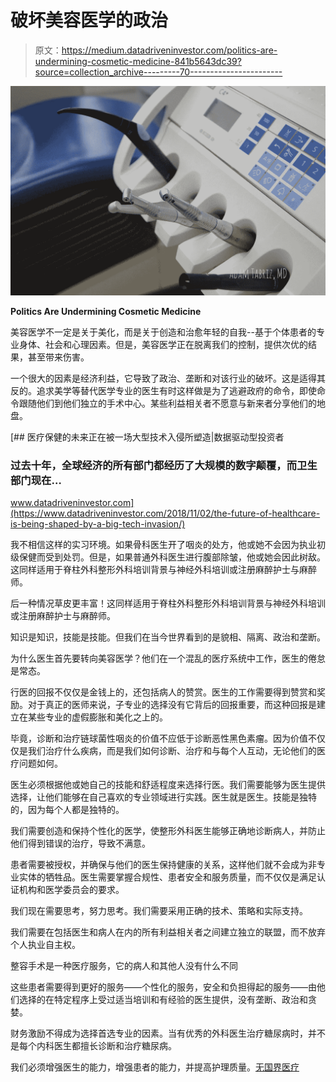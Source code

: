 # 破坏美容医学的政治

> 原文：<https://medium.datadriveninvestor.com/politics-are-undermining-cosmetic-medicine-841b5643dc39?source=collection_archive---------70----------------------->

![](img/4b254efaeaf3f6914adb31f26f3e382b.png)

**Politics Are Undermining Cosmetic Medicine**

美容医学不一定是关于美化，而是关于创造和治愈年轻的自我--基于个体患者的专业身体、社会和心理因素。但是，美容医学正在脱离我们的控制，提供次优的结果，甚至带来伤害。

一个很大的因素是经济利益，它导致了政治、垄断和对该行业的破坏。这是适得其反的。追求美学等替代医学专业的医生有时这样做是为了逃避政府的命令，即使命令跟随他们到他们独立的手术中心。某些利益相关者不愿意与新来者分享他们的地盘。

[](https://www.datadriveninvestor.com/2018/11/02/the-future-of-healthcare-is-being-shaped-by-a-big-tech-invasion/) [## 医疗保健的未来正在被一场大型技术入侵所塑造|数据驱动型投资者

### 过去十年，全球经济的所有部门都经历了大规模的数字颠覆，而卫生部门现在…

www.datadriveninvestor.com](https://www.datadriveninvestor.com/2018/11/02/the-future-of-healthcare-is-being-shaped-by-a-big-tech-invasion/) 

我不相信这样的实习环境。如果骨科医生开了咽炎的处方，他或她不会因为执业初级保健而受到处罚。但是，如果普通外科医生进行腹部除皱，他或她会因此树敌。这同样适用于脊柱外科整形外科培训背景与神经外科培训或注册麻醉护士与麻醉师。

后一种情况草皮更丰富！这同样适用于脊柱外科整形外科培训背景与神经外科培训或注册麻醉护士与麻醉师。

知识是知识，技能是技能。但我们在当今世界看到的是貌相、隔离、政治和垄断。

为什么医生首先要转向美容医学？他们在一个混乱的医疗系统中工作，医生的倦怠是常态。

行医的回报不仅仅是金钱上的，还包括病人的赞赏。医生的工作需要得到赞赏和奖励。对于真正的医师来说，子专业的选择没有它背后的回报重要，而这种回报是建立在某些专业的虚假膨胀和美化之上的。

毕竟，诊断和治疗链球菌性咽炎的价值不应低于诊断恶性黑色素瘤。因为价值不仅仅是我们治疗什么疾病，而是我们如何诊断、治疗和与每个人互动，无论他们的医疗问题如何。

医生必须根据他或她自己的技能和舒适程度来选择行医。我们需要能够为医生提供选择，让他们能够在自己喜欢的专业领域进行实践。医生就是医生。技能是独特的，因为每个人都是独特的。

我们需要创造和保持个性化的医学，使整形外科医生能够正确地诊断病人，并防止他们得到错误的治疗，导致不满意。

患者需要被授权，并确保与他们的医生保持健康的关系，这样他们就不会成为非专业实体的牺牲品。医生需要掌握合规性、患者安全和服务质量，而不仅仅是满足认证机构和医学委员会的要求。

我们现在需要思考，努力思考。我们需要采用正确的技术、策略和实际支持。

我们需要在包括医生和病人在内的所有利益相关者之间建立独立的联盟，而不放弃个人执业自主权。

整容手术是一种医疗服务，它的病人和其他人没有什么不同

这些患者需要得到更好的服务——个性化的服务，安全和负担得起的服务——由他们选择的在特定程序上受过适当培训和有经验的医生提供，没有垄断、政治和贪婪。

财务激励不得成为选择首选专业的因素。当有优秀的外科医生治疗糖尿病时，并不是每个内科医生都擅长诊断和治疗糖尿病。

我们必须增强医生的能力，增强患者的能力，并提高护理质量。[无国界医疗](http://www.healthcarebeyondborders.com)